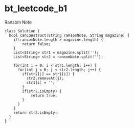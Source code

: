 # bt_leetcode_b1
Ransom Note

    class Solution {
      bool canConstruct(String ransomNote, String magazine) {
        if(ransomNote.length > magazine.length) {
            return false;
        }
        List<String> str1 = magazine.split('');
        List<String> str2 = ransomNote.split('');

        for(int i = 0; i < str1.length; i++) {
          for(int j = 0; j < str2.length; j++) {
            if(str2[j] == str1[i]) {
              str2.removeAt(j);
              str1[i] = '';
            }
            if(str2.isEmpty) {
                return true;
            }
          }
        }
        return str2.isEmpty;
      }
    }
